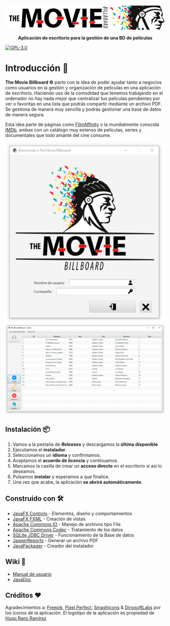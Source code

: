 <p align="center"><img src="docs/github_images/header.png" width=""/></p>
<p align="center"><strong>Aplicación de escritorio para la gestión de una BD de películas</strong></p>

[![GPL-3.0](https://img.shields.io/badge/license-GPL--3.0-%250778B9.svg)](https://www.gnu.org/licenses/gpl-3.0.html)



# Introducción 🚀

**The Movie Billboard ©** parte con la idea de poder ayudar tanto a negocios como usuarios en la gestión y organización de películas en una aplicación de escritorio. Haciendo uso de la comodidad que tenemos trabajando en el ordenador no hay nada mejor que centralizar tus películas pendientes por ver o favoritas en una lista que podrás compartir mediante un archivo PDF. Se gestiona de manera muy sencilla y podrás gestionar una base de datos de manera segura. 

Esta idea parte de páginas como [FilmAffinity](https://www.filmaffinity.com/es/main.html) o la mundialmente conocida [IMDb](https://www.imdb.com), ambas con un catálogo muy extenso de películas, series y documentales que todo amante del cine consume.

<p align="center">
<img src="docs/github_images/login_preview.png" width=""/>
<img src="docs/github_images/main_preview.png" width=""/>
</p>



## Instalación 📦

1. Vamos a la pestaña de ***Releases*** y descargamos la **última disponible**
2. Ejecutamos el **instalador**.
3. Seleccionamos un **idioma** y confirmamos.
4. Aceptamos el **acuerdo de licencia** y continuamos.
5. Marcamos la casilla de crear un **acceso directo** en el escritorio si así lo deseamos.
6. Pulsamos **instalar** y esperamos a que finalice.
7. Una vez que acabe, la aplicación **se abrirá automáticamente**.



## Construido con 🛠️

- [JavaFX Controls](https://mvnrepository.com/artifact/org.openjfx/javafx-controls) - Elementos, diseño y comportamientos
- [JavaFX FXML](https://mvnrepository.com/artifact/org.openjfx/javafx-fxml) - Creación de vistas
- [Apache Commons IO](https://mvnrepository.com/artifact/commons-io/commons-io) - Manejo de archivos tipo File
- [Apache Commons Codec](https://mvnrepository.com/artifact/commons-codec/commons-codec) - Tratamiento de los datos
- [SQLite JDBC Driver](https://github.com/xerial/sqlite-jdbc) - Funcionamiento de la Base de datos
- [JasperReports](https://mvnrepository.com/artifact/jasperreports/jasperreports) - Generar un archivo PDF
- [JavaPackager](https://github.com/fvarrui/JavaPackager) - Creador del instalador



## Wiki 📖

- [Manual de usuario](https://github.com/Ayoamaro/TheMovieBillboard/blob/main/USERMANUAL.md)
- [JavaDoc](https://github.com/Ayoamaro/TheMovieBillboard/tree/main/docs/javadoc)



## Créditos ❤️

Agradecimientos a: [Freepik](https://www.flaticon.es/autores/freepik), [Pixel Perfect](https://www.flaticon.es/autores/pixel-perfect), [Smashicons](https://www.flaticon.es/autores/smashicons) & [DinosoftLabs](https://www.flaticon.es/autores/dinosoftlabs) por los iconos de la aplicación. El logotipo de la aplicación es propiedad de [Hugo Ranz Ramírez](https://www.domestika.org/fr/hugo_ranz)
